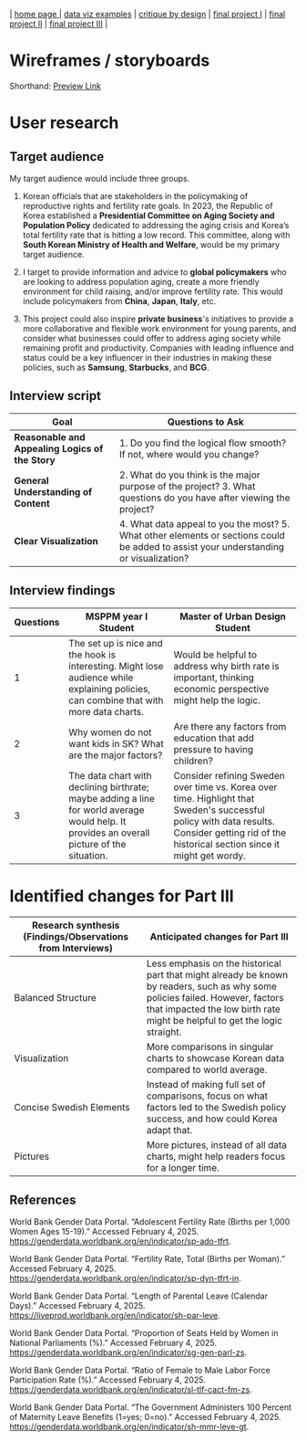 | [home page ](https://ag035.github.io/amyguan-dataviz-portfolio/)| [data viz examples](dataviz-examples) | [critique by design](critique-by-design) | [final project I](final-project-part-one) | [final project II](final-project-part-two) | [final project III](final-project-part-three) |

# Wireframes / storyboards

Shorthand: [Preview Link](https://preview.shorthand.com/iuvJDroHkY0ppFfp) 

# User research 

## Target audience

My target audience would include three groups. 

1. Korean officials that are stakeholders in the policymaking of reproductive rights and fertility rate goals. In 2023, the Republic of Korea established a **Presidential Committee on Aging Society and Population Policy** dedicated to addressing the aging crisis and Korea’s total fertility rate that is hitting a low record. This committee, along with **South Korean Ministry of Health and Welfare**, would be my primary target audience.

2. I target to provide information and advice to **global policymakers** who are looking to address population aging, create a more friendly environment for child raising, and/or improve fertility rate. This would include policymakers from **China**, **Japan**, **Italy**, etc.

3. This project could also inspire **private business**'s initiatives to provide a more collaborative and flexible work environment for young parents, and consider what businesses could offer to address aging society while remaining profit and productivity. Companies with leading influence and status could be a key influencer in their industries in making these policies, such as **Samsung**, **Starbucks**, and **BCG**.  

## Interview script

| Goal | Questions to Ask |
|------|------------------|
|**Reasonable and Appealing Logics of the Story**|1. Do you find the logical flow smooth? If not, where would you change?|
|**General Understanding of Content**|2. What do you think is the major purpose of the project? 3. What questions do you have after viewing the project?|
|**Clear Visualization**|4. What data appeal to you the most? 5. What other elements or sections could be added to assist your understanding or visualization?|


## Interview findings

| Questions               | MSPPM year I Student | Master of Urban Design Student |  
|-------------------------|--------------------------------|-------------|
| 1|The set up is nice and the hook is interesting. Might lose audience while explaining policies, can combine that with more data charts. |Would be helpful to address why birth rate is important, thinking economic perspective might help the logic.|             
| 2|Why women do not want kids in SK? What are the major factors?|Are there any factors from education that add pressure to having children?|             
| 3|The data chart with declining birthrate; maybe adding a line for world average would help. It provides an overall picture of the situation.|Consider refining Sweden over time vs. Korea over time. Highlight that Sweden's successful policy with data results. Consider getting rid of the historical section since it might get wordy.|             


# Identified changes for Part III

| Research synthesis (Findings/Observations from Interviews) | Anticipated changes for Part III |
|------------------------------------------|---------------------------------------------------------------------------------|
| Balanced Structure | Less emphasis on the historical part that might already be known by readers, such as why some policies failed. However, factors that impacted the low birth rate might be helpful to get the logic straight. |
| Visualization | More comparisons in singular charts to showcase Korean data compared to world average. |
| Concise Swedish Elements | Instead of making full set of comparisons, focus on what factors led to the Swedish policy success, and how could Korea adapt that. |
| Pictures | More pictures, instead of all data charts, might help readers focus for a longer time. |

## References

World Bank Gender Data Portal. “Adolescent Fertility Rate (Births per 1,000 Women Ages 15-19).” Accessed February 4, 2025. https://genderdata.worldbank.org/en/indicator/sp-ado-tfrt.

World Bank Gender Data Portal. “Fertility Rate, Total (Births per Woman).” Accessed February 4, 2025. https://genderdata.worldbank.org/en/indicator/sp-dyn-tfrt-in.

World Bank Gender Data Portal. “Length of Parental Leave (Calendar Days).” Accessed February 4, 2025. https://liveprod.worldbank.org/en/indicator/sh-par-leve.

World Bank Gender Data Portal. “Proportion of Seats Held by Women in National Parliaments (%).” Accessed February 4, 2025. https://genderdata.worldbank.org/en/indicator/sg-gen-parl-zs.

World Bank Gender Data Portal. “Ratio of Female to Male Labor Force Participation Rate (%).” Accessed February 4, 2025. https://genderdata.worldbank.org/en/indicator/sl-tlf-cact-fm-zs.

World Bank Gender Data Portal. “The Government Administers 100 Percent of Maternity Leave Benefits (1=yes; 0=no).” Accessed February 4, 2025. https://genderdata.worldbank.org/en/indicator/sh-mmr-leve-gt.
